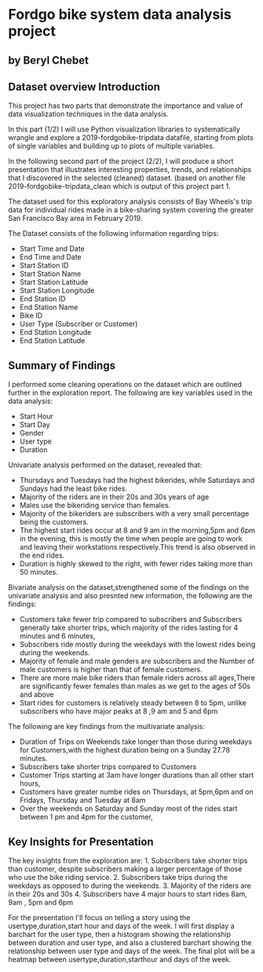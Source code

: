 # Fordgo bike system data analysis project
## by Beryl Chebet


## Dataset overview Introduction

This project has two parts that demonstrate the importance and value of data visualization techniques in the data analysis.

In this part (1/2) I will use Python visualization libraries to systematically wrangle and explore a 2019-fordgobike-tripdata datafile, starting from plots of single variables and building up to plots of multiple variables.

In the following second part of the project (2/2), I will produce a short presentation that illustrates interesting properties, trends, and relationships that I discovered in the selected (cleaned) dataset. (based on another file 2019-fordgobike-tripdata_clean which is output of this project part 1.

The dataset used for this exploratory analysis consists of Bay Wheels's trip data for individual rides made in a bike-sharing system covering the greater San Francisco Bay area in February 2019.

The Dataset consists of the following information regarding trips:

- Start Time and Date
- End Time and Date
- Start Station ID
- Start Station Name
- Start Station Latitude
- Start Station Longitude
- End Station ID
- End Station Name
- Bike ID
- User Type (Subscriber or Customer)
- End Station Longitude
- End Station Latitude
 

## Summary of Findings

I performed some cleaning operations on the dataset which are outlined further in the exploration report. The  following are key variables used in the data analysis:
 
 - Start Hour
 - Start Day
 - Gender
 - User type
 - Duration
 
 Univariate analysis performed on the dataset, revealed that:
 
 - Thursdays and Tuesdays had the highest bikerides, while Saturdays and Sundays had the least bike rides.
 - Majority of the riders are in their 20s and 30s years of age
 - Males use the bikeriding service than females.
 - Majority of the bikeriders are subscribers  with a very small percentage being the customers.
 - The highest start rides occur at 8 and 9 am in the morning,5pm and 6pm in the evening, this is mostly the time when people are going to work and leaving their workstations respectively.This trend is also observed in the end rides.
 - Duration is highly skewed to the right, with fewer rides taking more than 50 minutes.
 
 Bivariate analysis on the dataset,strengthened some of the findings on the univariate analysis and also presnted new information, the following are the findings:
 
 - Customers take fewer trip compared to subscribers and Subscribers generally take shorter trips, which majority of the rides lasting for 4 minutes and 6 minutes,
 - Subscribers ride mostly during the weekdays with the lowest rides being during the weekends.
 - Majority of female and male genders are subscribers and the Number of male customers is higher than that of female customers.
 - There are more male bike riders than female riders across all ages,There are significantly fewer females than males as we get to the ages of 50s and above
 - Start rides for customers is relatively steady between 8 to 5pm, unlike subscribers who have major peaks at 8 ,9 am and 5 and 6pm
 
 The following are key findings from the multivariate analysis:
 
 - Duration of Trips on Weekends take longer than those during weekdays for Customers,with the highest duration being on a Sunday 27.78 minutes.
 - Subscribers take  shorter trips compared to Customers
 - Customer Trips starting at 3am have longer durations than all other start hours,
 - Customers have greater numbe rides on Thursdays, at 5pm,6pm and on Fridays, Thursday and Tuesday at 8am
 - Over the weekends on Saturday and Sunday most of the rides start between 1 pm and 4pm for the customer,


## Key Insights for Presentation
The key insights from the exploration are:
     1. Subscribers take shorter trips than customer, despite subscribers making a larger percentage of those who use the bike riding               service.
     2. Subscribers take trips during the weekdays as opposed to during the weekends.
     3. Majority of the riders are in their 20s and 30s
     4. Subscribers have 4 major hours to start rides 8am, 9am , 5pm and 6pm
 
For the presentation I'll focus on telling a story using the usertype,duration,start hour and days of the week. I will first display a barchart for the user type, then a histogram showing the relationship between duration and user type, and also a clustered barchart showing the relationship between user type and days of the week. The final plot will be a heatmap between usertype,duration,starthour and days of the week.
